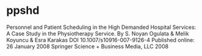 # ppshd
Personnel and Patient Scheduling in the High Demanded Hospital Services: A Case Study in the Physiotherapy Service.
By S. Noyan Ogulata & Melik Koyuncu & Esra Karakas
DOI 10.1007/s10916-007-9126-4
Published online: 26 January 2008
Springer Science + Business Media, LLC 2008

